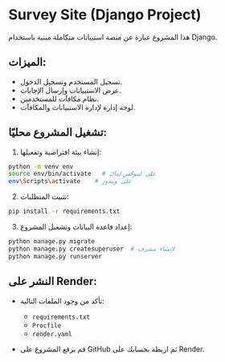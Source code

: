 
# Survey Site (Django Project)

هذا المشروع عبارة عن منصة استبيانات متكاملة مبنية باستخدام Django.

## الميزات:

- تسجيل المستخدم وتسجيل الدخول.
- عرض الاستبيانات وإرسال الإجابات.
- نظام مكافآت للمستخدمين.
- لوحة إدارة لإدارة الاستبيانات والمكافآت.

## تشغيل المشروع محليًا:

1. إنشاء بيئة افتراضية وتفعيلها:
```bash
python -m venv env
source env/bin/activate   # على لينوكس/ماك
env\Scripts\activate    # على ويندوز
```

2. تثبيت المتطلبات:
```bash
pip install -r requirements.txt
```

3. إعداد قاعدة البيانات وتشغيل المشروع:
```bash
python manage.py migrate
python manage.py createsuperuser  # لإنشاء مشرف
python manage.py runserver
```

## النشر على Render:

- تأكد من وجود الملفات التالية:
  - `requirements.txt`
  - `Procfile`
  - `render.yaml`

- قم برفع المشروع على GitHub ثم اربطه بحسابك على Render.

